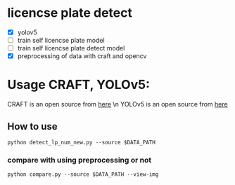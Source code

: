 # licencse plate detect
- [x] yolov5
- [ ] train self licencse plate model
- [ ] train self licencse plate detect model
- [x] preprocessing of data with craft and opencv

# Usage CRAFT, YOLOv5:
CRAFT is an open source from [here](https://github.com/clovaai/CRAFT-pytorch) \n
YOLOv5 is an open source from [here](https://github.com/ultralytics/yolov5) 

## How to use
```shell
python detect_lp_num_new.py --source $DATA_PATH
```
### compare with using preprocessing or not
```shell
python compare.py --source $DATA_PATH --view-img
```
